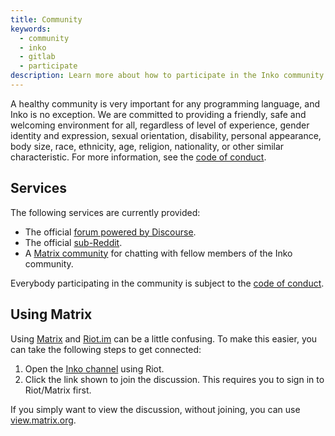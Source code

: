 ```yaml
---
title: Community
keywords:
  - community
  - inko
  - gitlab
  - participate
description: Learn more about how to participate in the Inko community.
---
```


A healthy community is very important for any programming language, and Inko is
no exception. We are committed to providing a friendly, safe and welcoming
environment for all, regardless of level of experience, gender identity and
expression, sexual orientation, disability, personal appearance, body size,
race, ethnicity, age, religion, nationality, or other similar characteristic.
For more information, see the [code of conduct](/code-of-conduct).

## Services

The following services are currently provided:

* The official [forum powered by Discourse](https://discourse.inko-lang.org/).
* The official [sub-Reddit](https://www.reddit.com/r/inko/).
* A [Matrix community](https://matrix.to/#/+inko:matrix.org) for chatting with
  fellow members of the Inko community.

Everybody participating in the community is subject to the [code of
conduct](/code-of-conduct).

## Using Matrix

Using [Matrix](https://matrix.org) and [Riot.im](https://riot.im) can be a
little confusing. To make this easier, you can take the following steps to get
connected:

1. Open the [Inko channel](https://riot.im/app/#/room/#inko-lang:matrix.org)
   using Riot.
1. Click the link shown to join the discussion. This requires you to sign in to
   Riot/Matrix first.

If you simply want to view the discussion, without joining, you can use
[view.matrix.org](https://view.matrix.org/room/!CENmKDnMngVwJJrTry:matrix.org/).
